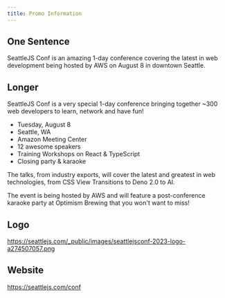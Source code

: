 ```yaml
---
title: Promo Information
---
```

## One Sentence

SeattleJS Conf is an amazing 1-day conference covering the latest in web development being hosted by AWS on August 8 in downtown Seattle.

## Longer

SeattleJS Conf is a very special 1-day conference bringing together ~300 web developers to learn, network and have fun!

- Tuesday, August 8
- Seattle, WA
- Amazon Meeting Center
- 12 awesome speakers
- Training Workshops on React & TypeScript
- Closing party & karaoke

The talks, from industry exports, will cover the latest and greatest in web technologies, from CSS View Transitions to Deno 2.0 to AI. 

The event is being hosted by AWS and will feature a post-conference karaoke party at Optimism Brewing that you won't want to miss! 


## Logo 

https://seattlejs.com/_public/images/seattlejsconf-2023-logo-a274507057.png

## Website

https://seattlejs.com/conf



